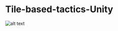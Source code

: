 # Tile-based-tactics-Unity

![alt text](https://github.com/ESTUS5/Tile-based-tactics-Unity/FE-like1.png)
